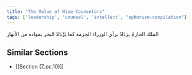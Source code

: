 ```yaml
---
title: "The Value of Wise Counselors"
tags: ['leadership', 'counsel', 'intellect', "aphorism-compilation"]
---
```


 الملك الحازمُ يزدَادُ برأي الوزراء الحزمة كما يَزْدَادُ البحر بمواده من الأنهار

## Similar Sections
- [[Section (7_oc.10)]]
